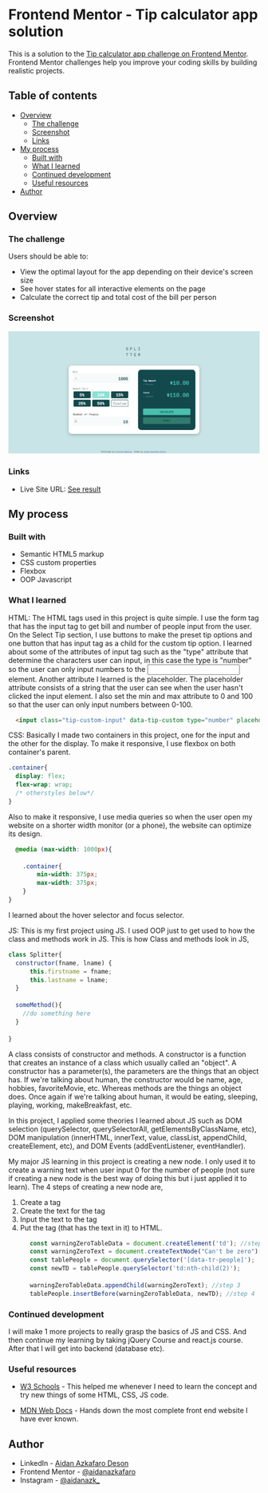 # Frontend Mentor - Tip calculator app solution

This is a solution to the [Tip calculator app challenge on Frontend Mentor](https://www.frontendmentor.io/challenges/tip-calculator-app-ugJNGbJUX). Frontend Mentor challenges help you improve your coding skills by building realistic projects.

## Table of contents

- [Overview](#overview)
  - [The challenge](#the-challenge)
  - [Screenshot](#screenshot)
  - [Links](#links)
- [My process](#my-process)
  - [Built with](#built-with)
  - [What I learned](#what-i-learned)
  - [Continued development](#continued-development)
  - [Useful resources](#useful-resources)
- [Author](#author)

## Overview

### The challenge

Users should be able to:

- View the optimal layout for the app depending on their device's screen size
- See hover states for all interactive elements on the page
- Calculate the correct tip and total cost of the bill per person

### Screenshot

![Result Screenshot](./screenshot.jpg)

### Links

- Live Site URL: [See result](https://aidanazkafaro.github.io/Bill-and-Tip-Spliter/)

## My process

### Built with

- Semantic HTML5 markup
- CSS custom properties
- Flexbox
- OOP Javascript


### What I learned

HTML:
  The HTML tags used in this project is quite simple. I use the form tag that has the input tag to get bill and number of people input from the user. On the Select Tip section, I use buttons to make the preset tip options and one button that has input tag as a child for the custom tip option. I learned about some of the attributes of input tag such as the "type" attribute that determine the characters user can input, in this case the type is "number" so the user can only input numbers to the <input> element. Another attribute I learned is the placeholder. The placeholder attribute consists of a string that the user can see when the user hasn't clicked the input element. I also set the min and max attribute to 0 and 100 so that the user can only input numbers between 0-100.
  
```html
  <input class="tip-custom-input" data-tip-custom type="number" placeholder="Custom" min="0" max="100">
```
 
CSS:
  Basically I made two containers in this project, one for the input and the other for the display. To make it responsive, I use flexbox on both container's parent. 
  ```css
  .container{
    display: flex;
    flex-wrap: wrap;
    /* otherstyles below*/
  }
  ```
  Also to make it responsive, I use media queries so when the user open my website on a shorter width monitor (or a phone), the website can optimize its design. 
  
```css
  @media (max-width: 1000px){

    .container{
        min-width: 375px;
        max-width: 375px;
    }
}
```
I learned about the hover selector and focus selector.
  

JS:
  This is my first project using JS. I used OOP just to get used to how the class and methods work in JS. This is how Class and methods look in JS,
  ```js
  class Splitter{
    constructor(fname, lname) {
        this.firstname = fname;
        this.lastname = lname;
    }

    someMethod(){
      //do something here
    }

}
  ```
  A class consists of constructor and methods. A constructor is a function that creates an instance of a class which usually called an "object". A constructor has a parameter(s), the parameters are the things that an object has. If we're talking about human, the constructor would be name, age, hobbies, favoriteMovie, etc. Whereas methods are the things an object does. Once again if we're talking about human, it would be eating, sleeping, playing, working, makeBreakfast, etc. 
  
  In this project, I applied some theories I learned about JS such as DOM selection (querySelector, querySelectorAll, getElementsByClassName, etc), DOM manipulation (innerHTML, innerText, value, classList, appendChild, createElement, etc), and DOM Events (addEventListener, eventHandler). 
  
  My major JS learning in this project is creating a new node. I only used it to create a warning text when user input 0 for the number of people (not sure if creating a new node is the best way of doing this but i just applied it to learn). The 4 steps of creating a new node are,
  1. Create a tag
  2. Create the text for the tag 
  3. Input the text to the tag
  4. Put the tag (that has the text in it) to HTML.
  
  ```js
        const warningZeroTableData = document.createElement('td'); //step 1
        const warningZeroText = document.createTextNode("Can't be zero"); //step 2
        const tablePeople = document.querySelector('[data-tr-people]');
        const newTD = tablePeople.querySelector('td:nth-child(2)');
  
        warningZeroTableData.appendChild(warningZeroText); //step 3
        tablePeople.insertBefore(warningZeroTableData, newTD); //step 4
  
  ```

### Continued development
I will make 1 more projects to really grasp the basics of JS and CSS. And then continue my learning by taking jQuery Course and react.js course. After that I will get into backend (database etc).

### Useful resources

- [W3 Schools](https://www.w3schools.com/css/default.asp) - This helped me whenever I need to learn the concept and try new things of some HTML, CSS, JS code.
  
- [MDN Web Docs](https://developer.mozilla.org/en-US/) - Hands down the most complete front end website I have ever known.

## Author

- LinkedIn - [Aidan Azkafaro Deson](https://www.linkedin.com/in/aidan-azkafaro-deson-0323221b7/)
- Frontend Mentor - [@aidanazkafaro](https://www.frontendmentor.io/profile/aidanazkafaro)
- Instagram - [@aidanazk_](https://www.instagram.com/aidanazk_)
